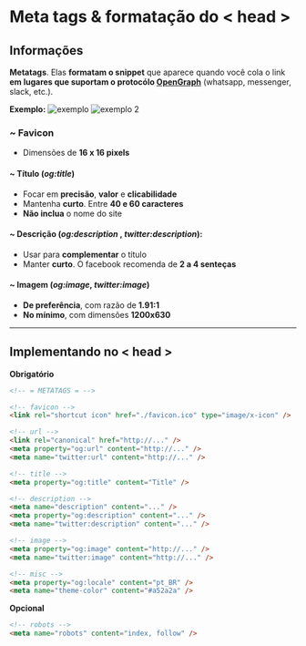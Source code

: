# Meta tags & formatação do < head >

##  Informações

**Metatags**. Elas **formatam o snippet** que aparece quando você cola o link **em lugares que suportam o protocólo [OpenGraph](https://ogp.me/)** (whatsapp, messenger, slack, etc.).

**Exemplo:**
![exemplo](https://ahrefs.com/blog/wp-content/uploads/2020/01/og-tags-1.png)
![exemplo 2](https://i.imgur.com/1zfTJsl.jpeg)

### ~ Favicon

- Dimensões de **16 x 16 pixels**

#### ~ Título (_og:title_)

- Focar em **precisão**, **valor** e **clicabilidade**
- Mantenha **curto**. Entre **40 e 60 caracteres**
- **Não inclua** o nome do site

#### ~ Descrição (_og:description_ , _twitter:description_):

- Usar para **complementar** o título
- Manter **curto**. O facebook recomenda de **2 a 4 senteças**

#### ~ Imagem (_og:image_, _twitter:image_)


- **De preferência**, com razão de **1.91:1**
- **No mínimo**, com dimensões **1200x630**

---

## Implementando no < head >

 **Obrigatório**

```html
<!-- = METATAGS = -->

<!-- favicon -->
<link rel="shortcut icon" href="./favicon.ico" type="image/x-icon" />

<!-- url -->
<link rel="canonical" href="http://..." />
<meta property="og:url" content="http://..." />
<meta name="twitter:url" content="http://..." />

<!-- title -->
<meta property="og:title" content="Title" />

<!-- description -->
<meta name="description" content="..." />
<meta property="og:description" content="..." />
<meta name="twitter:description" content="..." />

<!-- image -->
<meta property="og:image" content="http://..." />
<meta name="twitter:image" content="http://..." />

<!-- misc -->
<meta property="og:locale" content="pt_BR" />
<meta name="theme-color" content="#a52a2a" />
```

**Opcional**

```html
<!-- robots -->
<meta name="robots" content="index, follow" />
```
